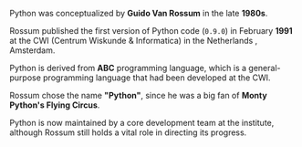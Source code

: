 Python was conceptualized by **Guido Van Rossum** in the late **1980s**.

Rossum published the first version of Python code (`0.9.0`) in
February **1991** at the CWI (Centrum Wiskunde & Informatica) in the
Netherlands , Amsterdam.

Python is derived from **ABC** programming language, which is a
general-purpose programming language that had been developed at
the CWI.

Rossum chose the name **"Python"**, since he was a big fan of **Monty Python's Flying Circus**.

Python is now maintained by a core development team at the
institute, although Rossum still holds a vital role in directing
its progress.
